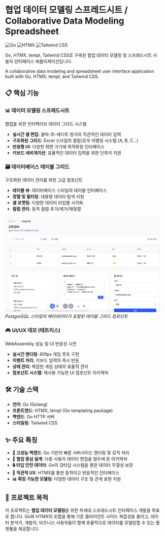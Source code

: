 # 협업 데이터 모델링 스프레드시트 / Collaborative Data Modeling Spreadsheet

![Go](https://img.shields.io/badge/Go-00ADD8?style=for-the-badge&logo=go&logoColor=white)
![HTMX](https://img.shields.io/badge/htmx-D44000?style=for-the-badge&logo=htmx&logoColor=white)
![Tailwind CSS](https://img.shields.io/badge/Tailwind_CSS-38B2AC?style=for-the-badge&logo=tailwind-css&logoColor=white)

Go, HTMX, templ, Tailwind CSS로 구축된 협업 데이터 모델링 및 스프레드시트 사용자 인터페이스 애플리케이션입니다.

A collaborative data modeling and spreadsheet user interface application built with Go, HTMX, templ, and Tailwind CSS.

## 📋 핵심 기능

### 📊 **데이터 모델링 스프레드시트**
협업을 위한 인터랙티브 데이터 그리드 시스템
- **실시간 셀 편집**: 클릭-투-에디트 방식의 직관적인 데이터 입력
- **구조화된 그리드**: Excel 스타일의 컬럼/로우 라벨링 시스템 (A, B, C...)
- **반응형 UI**: 다양한 화면 크기에 최적화된 인터페이스
- **키보드 네비게이션**: 효율적인 데이터 입력을 위한 단축키 지원

### 🗃️ **데이터베이스 테이블 그리드**
구조화된 데이터 관리를 위한 고급 컴포넌트
- **테이블 뷰**: 데이터베이스 스타일의 테이블 인터페이스
- **정렬 및 필터링**: 대용량 데이터 탐색 지원
- **셀 포맷팅**: 다양한 데이터 타입별 시각화
- **컬럼 관리**: 동적 컬럼 추가/제거/재정렬

![Dashboard](./docs/images/dashboard.png)
*PostgreSQL 스타일의 메타데이터가 포함된 테이블 그리드 컴포넌트*

### 🎮 **UI/UX 데모 (테트리스)**
WebAssembly 성능 및 UI 반응성 시연
- **실시간 렌더링**: 60fps 게임 루프 구현
- **이벤트 처리**: 키보드 입력의 즉시 반응
- **상태 관리**: 복잡한 게임 상태의 효율적 관리
- **컴포넌트 시스템**: 재사용 가능한 UI 컴포넌트 아키텍처

## 🛠️ 기술 스택

- **언어**: Go (Golang)
- **프론트엔드**: HTMX, templ (Go templating package)
- **백엔드**: Go HTTP 서버
- **스타일링**: Tailwind CSS

## ✨ 주요 특징

- **🚀 고성능 백엔드**: Go 기반의 빠른 서버사이드 렌더링 및 로직 처리
- **🤝 협업 중심 설계**: 다중 사용자 데이터 편집을 염두에 둔 아키텍처
- **🔒 타입 안전 데이터**: Go의 강타입 시스템을 통한 데이터 무결성 보장
- **🎯 직관적 UX**: HTMX를 통한 동적이고 반응적인 인터페이스
- **📊 확장 가능한 모델링**: 다양한 데이터 구조 및 관계 표현 지원

## 🎯 프로젝트 목적

이 프로젝트는 **협업 데이터 모델링**을 위한 차세대 스프레드시트 인터페이스 개발을 목표로 합니다.
Go와 HTMX의 조합을 통해 기존 클라이언트 사이드 복잡성을 줄이고,
데이터 분석가, 개발자, 비즈니스 사용자들이 함께 효율적으로 데이터를 모델링할 수 있는 플랫폼을 제공합니다.